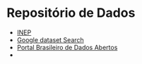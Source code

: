 # Repositório de Dados

- [INEP](https://www.gov.br/inep/pt-br/acesso-a-informacao/dados-abertos/microdados)
- [Google dataset Search](https://datasetsearch.research.google.com/)
- [Portal Brasileiro de Dados Abertos](https://dados.gov.br)
- 
